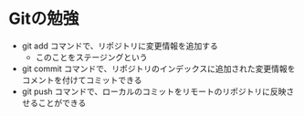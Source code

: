 # Gitの勉強
 
- git add コマンドで、リポジトリに変更情報を追加する
  - このことをステージングという
- git commit コマンドで、リポジトリのインデックスに追加された変更情報をコメントを付けてコミットできる
- git push コマンドで、ローカルのコミットをリモートのリポジトリに反映させることができる



